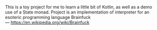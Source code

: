 This is a toy project for me to learn a little bit of Kotlin, as well as a demo use of a State monad.
Project is an implementation of interpreter for an esoteric programming language Brainfuck — https://en.wikipedia.org/wiki/Brainfuck
